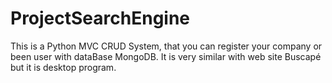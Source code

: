 # ProjectSearchEngine

This is a Python MVC CRUD System, that you can register your company or been user with dataBase MongoDB. It is very similar with web site Buscapé but it is desktop program.
